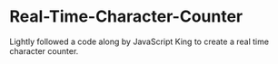 # Real-Time-Character-Counter
Lightly followed a code along by JavaScript King to create a real time character counter.
